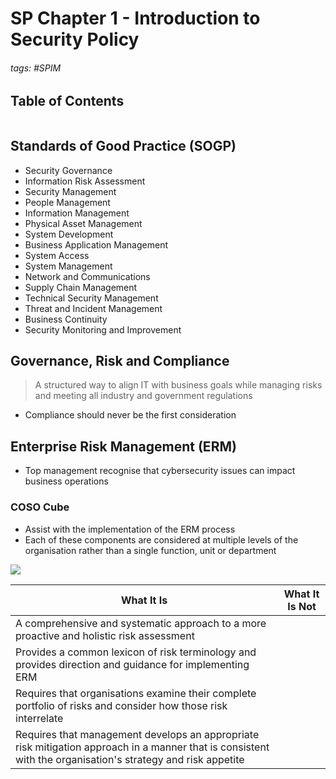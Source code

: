 # SP Chapter 1 - Introduction to Security Policy

###### tags: #SPIM 

## Table of Contents
```toc
```

## Standards of Good Practice (SOGP)
- Security Governance
- Information Risk Assessment
- Security Management
- People Management
- Information Management
- Physical Asset Management
- System Development
- Business Application Management
- System Access
- System Management
- Network and Communications
- Supply Chain Management
- Technical Security Management
- Threat and Incident Management
- Business Continuity
- Security Monitoring and Improvement

## Governance, Risk and Compliance
> A structured way to align IT with business goals while managing risks and meeting all industry and government regulations
- Compliance should never be the first consideration

## Enterprise Risk Management (ERM) 
- Top management recognise that cybersecurity issues can impact business operations

### COSO Cube
- Assist with the implementation of the ERM process
- Each of these components are considered at multiple levels of the organisation rather than a single function, unit or department

![](https://i.imgur.com/hDxvlAE.png)

| What It Is                                                                                                    | What It Is Not |
| ------------------------------------------------------------------------------------------------------------- | -------------- |
| A comprehensive and systematic approach to a more proactive and holistic risk assessment                      |                |
| Provides a common lexicon of risk terminology and provides direction and guidance for implementing ERM        |                |
| Requires that organisations examine their complete portfolio of risks and consider how those risk interrelate |                |
| Requires that management develops an appropriate risk mitigation approach in a manner that is consistent with the organisation's strategy and risk appetite                                                                                                              |                |
